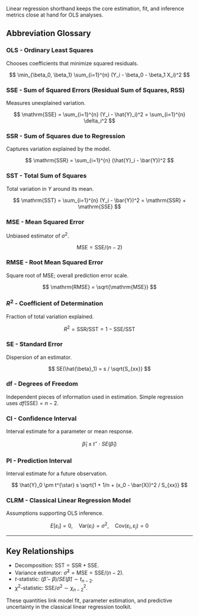 Linear regression shorthand keeps the core estimation, fit, and inference metrics close at hand for OLS analyses.

## Abbreviation Glossary

### OLS - Ordinary Least Squares

Chooses coefficients that minimize squared residuals.

$$
\min_{\beta_0, \beta_1} \sum_{i=1}^{n} (Y_i - \beta_0 - \beta_1 X_i)^2
$$

### SSE - Sum of Squared Errors (Residual Sum of Squares, RSS)

Measures unexplained variation.

$$
\mathrm{SSE} = \sum_{i=1}^{n} (Y_i - \hat{Y}_i)^2 = \sum_{i=1}^{n} \delta_i^2
$$

### SSR - Sum of Squares due to Regression

Captures variation explained by the model.

$$
\mathrm{SSR} = \sum_{i=1}^{n} (\hat{Y}_i - \bar{Y})^2
$$

### SST - Total Sum of Squares

Total variation in $Y$ around its mean.

$$
\mathrm{SST} = \sum_{i=1}^{n} (Y_i - \bar{Y})^2 = \mathrm{SSR} + \mathrm{SSE}
$$

### MSE - Mean Squared Error

Unbiased estimator of $\sigma^2$.

$$
\mathrm{MSE} = \mathrm{SSE} / (n - 2)
$$

### RMSE - Root Mean Squared Error

Square root of MSE; overall prediction error scale.

$$
\mathrm{RMSE} = \sqrt{\mathrm{MSE}}
$$

### $R^2$ - Coefficient of Determination

Fraction of total variation explained.

$$
R^2 = \mathrm{SSR} / \mathrm{SST} = 1 - \mathrm{SSE}/\mathrm{SST}
$$

### SE - Standard Error

Dispersion of an estimator.

$$
SE(\hat{\beta}_1) = s / \sqrt{S_{xx}}
$$

### df - Degrees of Freedom

Independent pieces of information used in estimation. Simple regression uses $df(\mathrm{SSE}) = n - 2$.

### CI - Confidence Interval

Interval estimate for a parameter or mean response.

$$
\hat{\beta}_1 \pm t^{\star} \cdot SE(\hat{\beta}_1)
$$

### PI - Prediction Interval

Interval estimate for a future observation.

$$
\hat{Y}_0 \pm t^{\star} s \sqrt{1 + 1/n + (x_0 - \bar{X})^2 / S_{xx}}
$$

### CLRM - Classical Linear Regression Model

Assumptions supporting OLS inference.

$$
E[\varepsilon_i] = 0,\quad \mathrm{Var}(\varepsilon_i) = \sigma^2,\quad \mathrm{Cov}(\varepsilon_i, \varepsilon_j) = 0
$$

---

## Key Relationships

- Decomposition: $\mathrm{SST} = \mathrm{SSR} + \mathrm{SSE}$.
- Variance estimator: $\hat{\sigma}^2 = \mathrm{MSE} = \mathrm{SSE} / (n - 2)$.
- $t$-statistic: $(\hat{\beta} - \beta) / SE(\hat{\beta}) \sim t_{n-2}$.
- $\chi^2$-statistic: $\mathrm{SSE} / \sigma^2 \sim \chi^2_{n-2}$.

These quantities link model fit, parameter estimation, and predictive uncertainty in the classical linear regression toolkit.
